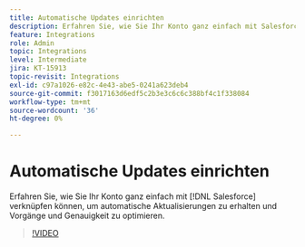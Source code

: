 ```yaml
---
title: Automatische Updates einrichten
description: Erfahren Sie, wie Sie Ihr Konto ganz einfach mit Salesforce verknüpfen können, um automatische Updates zu erhalten
feature: Integrations
role: Admin
topic: Integrations
level: Intermediate
jira: KT-15913
topic-revisit: Integrations
exl-id: c97a1026-e82c-4e43-abe5-0241a623deb4
source-git-commit: f3017163d6edf5c2b3e3c6c6c388bf4c1f338084
workflow-type: tm+mt
source-wordcount: '36'
ht-degree: 0%

---
```


# Automatische Updates einrichten

Erfahren Sie, wie Sie Ihr Konto ganz einfach mit [!DNL Salesforce] verknüpfen können, um automatische Aktualisierungen zu erhalten und Vorgänge und Genauigkeit zu optimieren.

>[!VIDEO](https://video.tv.adobe.com/v/3439601?quality=12&learn=on&hidetitle=true&captions=ger)

